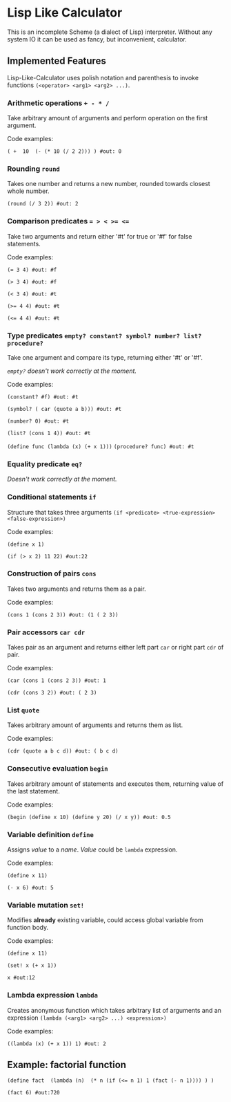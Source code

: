 # Lisp Like Calculator
This is an incomplete Scheme (a dialect of Lisp) interpreter. Without any system IO it can be used as fancy, but inconvenient, calculator.

## Implemented Features

Lisp-Like-Calculator uses polish notation and parenthesis to invoke functions `(<operator> <arg1> <arg2> ...)`.

### Arithmetic operations `+ - * /`

Take arbitrary amount of arguments and perform operation on the first argument.

Code examples:

`(
 + 
 10 
 (- (* 10 (/ 2 2)))
) #out: 0`

### Rounding `round`

Takes one number and returns a new number, rounded towards closest whole number.

`(round (/ 3 2)) #out: 2`

### Comparison predicates `= > < >= <=`

Take two arguments and return either '#t' for true or '#f' for false statements.

Code examples:

`(= 3 4) #out: #f`

`(> 3 4) #out: #f`

`(< 3 4) #out: #t`

`(>= 4 4) #out: #t`

`(<= 4 4) #out: #t`

### Type predicates `empty? constant? symbol? number? list? procedure?`

Take one argument and compare its type, returning either '#t' or '#f'.

_`empty?` doesn't work correctly at the moment._

Code examples:

`(constant? #f) #out: #t`

`(symbol? ( car (quote a b))) #out: #t`

`(number? 0) #out: #t`

`(list? (cons 1 4)) #out: #t`

`(define func (lambda (x) (+ x 1)))`
`(procedure? func) #out: #t`

### Equality predicate `eq?`

_Doesn't work correctly at the moment._

### Conditional statements `if`

Structure that takes three arguments `(if <predicate> <true-expression> <false-expression>)`

Code examples:

`(define x 1)`

`(if (> x 2) 11 22) #out:22`

### Construction of pairs `cons`

Takes two arguments and returns them as a pair.

Code examples:

`(cons 1 (cons 2 3)) #out: (1 ( 2 3))`

### Pair accessors `car cdr`

Takes pair as an argument and returns either left part `car` or right part `cdr` of pair.

Code examples:

`(car (cons 1 (cons 2 3)) #out: 1`

`(cdr (cons 3 2)) #out: ( 2 3)`

### List `quote`

Takes arbitrary amount of arguments and returns them as list.

Code examples:

`(cdr (quote a b c d)) #out: ( b c d)`

### Consecutive evaluation `begin`

Takes arbitrary amount of statements and executes them, returning value of the last statement.

Code examples:
  
`(begin (define x 10) (define y 20) (/ x y)) #out: 0.5`

### Variable definition `define`

Assigns _value_ to a _name_. _Value_ could be `lambda` expression.

Code examples:

`(define x 11)`

`(- x 6) #out: 5`

### Variable mutation `set!`

Modifies __already__ existing variable, could access global variable from function body.

Code examples:

`(define x 11)`

`(set! x (+ x 1))`

`x #out:12`

### Lambda expression `lambda`

Creates anonymous function which takes arbitrary list of arguments and an expression `(lambda (<arg1> <arg2> ...) <expression>)`

Code examples:

`((lambda (x) (+ x 1)) 1) #out: 2`

## Example: factorial function

`(define fact 
	(lambda (n) 
		(* n (if (<= n 1) 1 (fact (- n 1))))
	)
)`

`(fact 6) #out:720`

